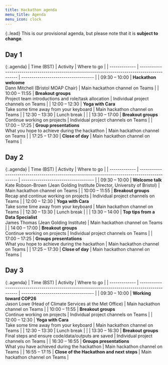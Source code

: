 ```yaml
---
title: Hackathon agenda
menu_title: Agenda
menu_icon: clock
---
```


{:.lead}
This is our provisional agenda, but please note that it is **subject to change**.

## Day 1

{:.agenda}
| Time (BST)    | Activity                                                                                        | Where to go                          |
| ------------- | ----------------------------------------------------------------------------------------------- | ------------------------------------ |
| 09:30 – 10:00 | **Hackathon welcome**<br>Dann Mitchell (Bristol MOAP Chair)                                     | Main hackathon channel on Teams      |
| 10:00 – 11:55 | **Breakout groups**<br>Project team introductions and role/task allocation                      | Individual project channels on Teams |
| 12:00 – 12:30 | **Yoga with Cara**<br>Take some time away from your keyboard                                    | Main hackathon channel on Teams      |
| 12:30 – 13:30 | Lunch break                                                                                     |                                      |
| 13:30 – 17:00 | **Breakout groups**<br>Continue working on projects                                             | Individual project channels on Teams |
| 17:00 – 17:25 | **Group presentations**<br>What you hope to achieve during the hackathon                        | Main hackathon channel on Teams      |
| 17:25 – 17:30 | **Close of day**                                                                                | Main hackathon channel on Teams      |

## Day 2

{:.agenda}
| Time (BST)    | Activity                                                                                        | Where to go                          |
| ------------- | ----------------------------------------------------------------------------------------------- | ------------------------------------ |
| 09:30 – 10:00 | **Welcome talk**<br>Kate Robson-Brown (Jean Golding Institute Director, University of Bristol)  | Main hackathon channel on Teams      |
| 10:00 – 11:55 | **Breakout groups**<br>Recap and continue working on projects                                   | Individual project channels on Teams |
| 12:00 – 12:30 | **Yoga with Cara**<br>Take some time away from your keyboard                                    | Main hackathon channel on Teams      |
| 12:30 – 13:30 | Lunch break                                                                                     |                                      |
| 13:30 – 14:00 | **Top tips from a Data Specialist**<br>James Thomas (Jean Golding Institute)                    | Main hackathon channel on Teams      |
| 14:00 – 17:00 | **Breakout groups**<br>Continue working on projects                                             | Individual project channels on Teams |
| 17:00 – 17:25 | **Groups presentations**<br>What you hope to achieve during the hackathon                       | Main hackathon channel on Teams      |
| 17:25 – 17:30 | **Close of day**                                                                                | Main hackathon channel on Teams      |

## Day 3

{:.agenda}
| Time (BST)    | Activity                                                                                        | Where to go                          |
| ------------- | ----------------------------------------------------------------------------------------------- | ------------------------------------ |
| 09:30 – 10:00 | **Working toward COP26**<br>Jason Lowe (Head of Climate Services at the Met Office)             | Main hackathon channel on Teams      |
| 10:00 – 11:55 | **Breakout groups**<br>Continue working on projects                                             | Individual project channels on Teams |
| 12:00 – 12:30 | **Yoga with Cara**<br>Take some time away from your keyboard                                    | Main hackathon channel on Teams      |
| 12:30 – 13:30 | Lunch break                                                                                     |                                      |
| 13:30 – 16:30 | **Breakout groups**<br>Final steps and ensure code/data/outputs are saved                       | Individual project channels on Teams |
| 16:30 – 16:55 | **Groups presentations**<br>What you have achieved during the hackathon                         | Main hackathon channel on Teams      |
| 16:55 – 17:15 | **Close of the Hackathon and next steps**                                                       | Main hackathon channel on Teams      |
